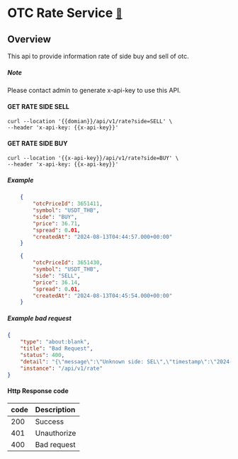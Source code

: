 # OTC Rate Service  <span style="font-size: 0.8em;">[🚀](../Readme.md#software-development-api-documents)</span>

## Overview
This api to provide information rate of side buy and sell of otc.

##### Note
 Please contact admin to generate x-api-key to use this API.

#### GET RATE SIDE SELL
```
curl --location '{{domian}}/api/v1/rate?side=SELL' \
--header 'x-api-key: {{x-api-key}}'
```

#### GET RATE SIDE BUY
```
curl --location '{{x-api-key}}/api/v1/rate?side=BUY' \
--header 'x-api-key: {{x-api-key}}'
```

##### Example
``` json
    {
        "otcPriceId": 3651411,
        "symbol": "USDT_THB",
        "side": "BUY",
        "price": 36.71,
        "spread": 0.01,
        "createdAt": "2024-08-13T04:44:57.000+00:00"
    }
```

``` json
    {
        "otcPriceId": 3651430,
        "symbol": "USDT_THB",
        "side": "SELL",
        "price": 36.14,
        "spread": 0.01,
        "createdAt": "2024-08-13T04:45:54.000+00:00"
    }
```

##### Example bad request
``` json
{
    "type": "about:blank",
    "title": "Bad Request",
    "status": 400,
    "detail": "{\"message\":\"Unknown side: SEL\",\"timestamp\":\"2024-08-13T13:53:41.99352743\"}",
    "instance": "/api/v1/rate"
}
```

#### Http Response code
| code | Description |
| :------ | :------- |
| 200   |   Success |
| 401 | Unauthorize |
| 400 | Bad request |